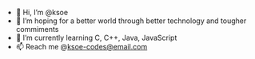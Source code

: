 - 👋 Hi, I’m @ksoe
- 👀 I’m hoping for a better world through better technology and tougher commiments
- 🌱 I’m currently learning C, C++, Java, JavaScript
- 📫 Reach me @ksoe-codes@email.com

